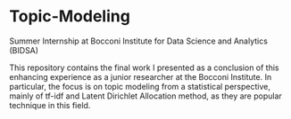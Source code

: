 # Topic-Modeling
Summer Internship at Bocconi Institute for Data Science and Analytics (BIDSA)

This repository contains the final work I presented as a conclusion of this enhancing experience as a junior researcher at the Bocconi Institute. In particular, the focus is on topic modeling from a statistical perspective, mainly of tf-idf and Latent Dirichlet Allocation method, as they are popular technique in this field.
